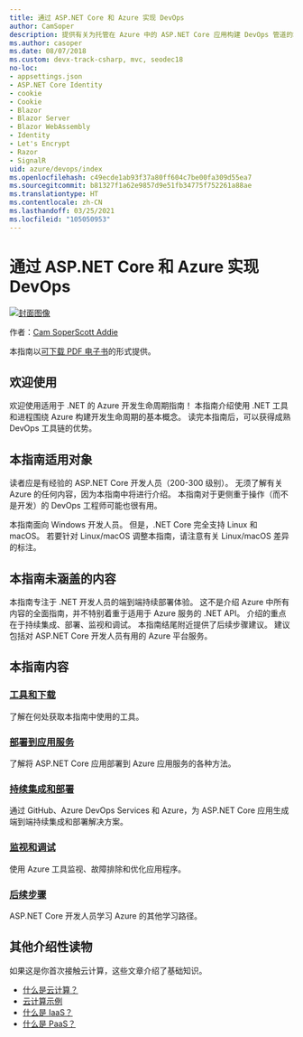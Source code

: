 ```yaml
---
title: 通过 ASP.NET Core 和 Azure 实现 DevOps
author: CamSoper
description: 提供有关为托管在 Azure 中的 ASP.NET Core 应用构建 DevOps 管道的端到端指导的指南。
ms.author: casoper
ms.date: 08/07/2018
ms.custom: devx-track-csharp, mvc, seodec18
no-loc:
- appsettings.json
- ASP.NET Core Identity
- cookie
- Cookie
- Blazor
- Blazor Server
- Blazor WebAssembly
- Identity
- Let's Encrypt
- Razor
- SignalR
uid: azure/devops/index
ms.openlocfilehash: c49ecde1ab93f37a80ff604c7be00fa309d55ea7
ms.sourcegitcommit: b81327f1a62e9857d9e51fb34775f752261a88ae
ms.translationtype: HT
ms.contentlocale: zh-CN
ms.lasthandoff: 03/25/2021
ms.locfileid: "105050953"
---
```

# <a name="devops-with-aspnet-core-and-azure"></a>通过 ASP.NET Core 和 Azure 实现 DevOps

[![封面图像](./media/cover-large.png)](https://aka.ms/devopsbook)

作者：[Cam Soper](https://twitter.com/camsoper)[Scott Addie](https://twitter.com/scottaddie)

本指南以[可下载 PDF 电子书](https://github.com/dotnet-architecture/eBooks/blob/master/current/devops-aspnet-core/DevOps-with-ASP.NET-Core-and-Azure.pdf)的形式提供。

## <a name="welcome"></a>欢迎使用 

欢迎使用适用于 .NET 的 Azure 开发生命周期指南！ 本指南介绍使用 .NET 工具和进程围绕 Azure 构建开发生命周期的基本概念。 读完本指南后，可以获得成熟 DevOps 工具链的优势。

## <a name="who-this-guide-is-for"></a>本指南适用对象

读者应是有经验的 ASP.NET Core 开发人员（200-300 级别）。 无须了解有关 Azure 的任何内容，因为本指南中将进行介绍。 本指南对于更侧重于操作（而不是开发）的 DevOps 工程师可能也很有用。

本指南面向 Windows 开发人员。 但是，.NET Core 完全支持 Linux 和 macOS。 若要针对 Linux/macOS 调整本指南，请注意有关 Linux/macOS 差异的标注。

## <a name="what-this-guide-doesnt-cover"></a>本指南未涵盖的内容

本指南专注于 .NET 开发人员的端到端持续部署体验。 这不是介绍 Azure 中所有内容的全面指南，并不特别着重于适用于 Azure 服务的 .NET API。 介绍的重点在于持续集成、部署、监视和调试。 本指南结尾附近提供了后续步骤建议。 建议包括对 ASP.NET Core 开发人员有用的 Azure 平台服务。

## <a name="whats-in-this-guide"></a>本指南内容

### <a name="tools-and-downloads"></a>[工具和下载](xref:azure/devops/tools-and-downloads)

了解在何处获取本指南中使用的工具。

### <a name="deploy-to-app-service"></a>[部署到应用服务](xref:azure/devops/deploy-to-app-service)

了解将 ASP.NET Core 应用部署到 Azure 应用服务的各种方法。

### <a name="continuous-integration-and-deployment"></a>[持续集成和部署](xref:azure/devops/cicd)

通过 GitHub、Azure DevOps Services 和 Azure，为 ASP.NET Core 应用生成端到端持续集成和部署解决方案。

### <a name="monitor-and-debug"></a>[监视和调试](xref:azure/devops/monitor)

使用 Azure 工具监视、故障排除和优化应用程序。

### <a name="next-steps"></a>[后续步骤](xref:azure/devops/next-steps)

ASP.NET Core 开发人员学习 Azure 的其他学习路径。

## <a name="additional-introductory-reading"></a>其他介绍性读物

如果这是你首次接触云计算，这些文章介绍了基础知识。

* [什么是云计算？](https://azure.microsoft.com/overview/what-is-cloud-computing/)
* [云计算示例](https://azure.microsoft.com/overview/examples-of-cloud-computing/)
* [什么是 IaaS？](https://azure.microsoft.com/overview/what-is-iaas/)
* [什么是 PaaS？](https://azure.microsoft.com/overview/what-is-paas/)

